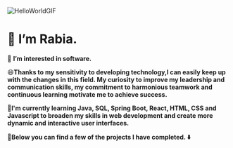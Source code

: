 
![HelloWorldGIF](https://github.com/Rabiacagli/Rabiacagli/assets/145583517/9e00ecde-51c8-465d-a5c8-87d654fc6288)

# 👋 I’m Rabia.

  👀 **I’m interested in software.**

  😄**Thanks to my sensitivity to developing technology,I can easily keep up with the changes in this field. My curiosity to improve my leadership and communication skills,
  my commitment to harmonious teamwork and continuous learning motivate me to achieve success.**

  🌱**I'm currently learning Java, SQL, Spring Boot, React, HTML, CSS and Javascript to broaden my skills in web development and create more dynamic and interactive user interfaces.**

  💫**Below you can find a few of the projects I have completed. ⬇️**










